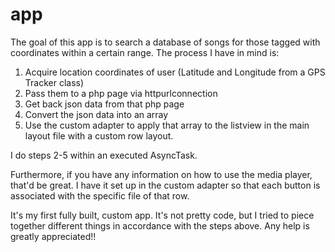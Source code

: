 # app
The goal of this app is to search a database of songs for those tagged with coordinates within a certain range. The process I have in mind is:
1. Acquire location coordinates of user (Latitude and Longitude from a GPS Tracker class)
2. Pass them to a php page via httpurlconnection
3. Get back json data from that php page
4. Convert the json data into an array
5. Use the custom adapter to apply that array to the listview in the main layout file with a custom row layout.

I do steps 2-5 within an executed AsyncTask.

Furthermore, if you have any information on how to use the media player, that'd be great. I have it set up in the custom adapter so that each button is associated with the specific file of that row.

It's my first fully built, custom app. It's not pretty code, but I tried to piece together different things in accordance with the steps above. Any help is greatly appreciated!!

